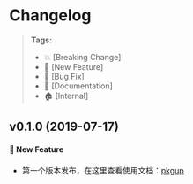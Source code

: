 # Changelog

> **Tags:**
> - :boom:   [Breaking Change]
> - :rocket: [New Feature]
> - :bug:    [Bug Fix]
> - :memo:   [Documentation]
> - :house:  [Internal]

## v0.1.0 (2019-07-17)

#### :rocket: New Feature

- 第一个版本发布，在这里查看使用文档：[pkgup](https://www.npmjs.com/package/pkgup)
